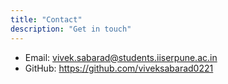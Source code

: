 ```yaml
---
title: "Contact"
description: "Get in touch"
---
```


- Email: vivek.sabarad@students.iiserpune.ac.in
- GitHub: https://github.com/viveksabarad0221
